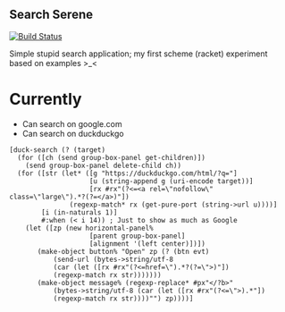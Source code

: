 Search Serene
-------------

[![Build Status](https://travis-ci.org/Heather/Serene.png?branch=master)](https://travis-ci.org/Heather/Serene)

Simple stupid search application; my first scheme (racket) experiment based on examples >_<

Currently
=========

 - Can search on google.com
 - Can search on duckduckgo

``` racket
[duck-search (? (target)
  (for ([ch (send group-box-panel get-children)])
    (send group-box-panel delete-child ch))
  (for ([str (let* ([g "https://duckduckgo.com/html/?q="]
                    [u (string-append g (uri-encode target))]
                    [rx #rx"(?<=<a rel=\"nofollow\" class=\"large\").*?(?=</a>)"])
               (regexp-match* rx (get-pure-port (string->url u))))]
        [i (in-naturals 1)]
        #:when (< i 14)) ; Just to show as much as Google
    (let ([zp (new horizontal-panel%
                    [parent group-box-panel]
                    [alignment '(left center)])])
       (make-object button% "Open" zp (? (btn evt)
           (send-url (bytes->string/utf-8 
           (car (let ([rx #rx"(?<=href=\").*?(?=\">)"])
           (regexp-match rx str)))))))
       (make-object message% (regexp-replace* #px"</?b>" 
           (bytes->string/utf-8 (car (let ([rx #rx"(?<=\">).*"])
           (regexp-match rx str))))"") zp))))]
```
